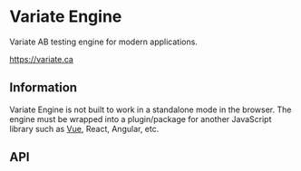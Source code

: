 # Variate Engine

Variate AB testing engine for modern applications. 

https://variate.ca

## Information

Variate Engine is not built to work in a standalone mode in the browser. The engine must be wrapped into a plugin/package
for another JavaScript library such as [Vue](https://github.com/variateapp/variate-vue), React, Angular, etc.

## API


